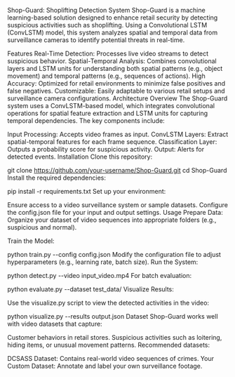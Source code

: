 Shop-Guard: Shoplifting Detection System
Shop-Guard is a machine learning-based solution designed to enhance retail security by detecting suspicious activities such as shoplifting. Using a Convolutional LSTM (ConvLSTM) model, this system analyzes spatial and temporal data from surveillance cameras to identify potential threats in real-time.

Features
Real-Time Detection: Processes live video streams to detect suspicious behavior.
Spatial-Temporal Analysis: Combines convolutional layers and LSTM units for understanding both spatial patterns (e.g., object movement) and temporal patterns (e.g., sequences of actions).
High Accuracy: Optimized for retail environments to minimize false positives and false negatives.
Customizable: Easily adaptable to various retail setups and surveillance camera configurations.
Architecture Overview
The Shop-Guard system uses a ConvLSTM-based model, which integrates convolutional operations for spatial feature extraction and LSTM units for capturing temporal dependencies. The key components include:

Input Processing: Accepts video frames as input.
ConvLSTM Layers: Extract spatial-temporal features for each frame sequence.
Classification Layer: Outputs a probability score for suspicious activity.
Output: Alerts for detected events.
Installation
Clone this repository:


git clone https://github.com/your-username/Shop-Guard.git
cd Shop-Guard
Install the required dependencies:


pip install -r requirements.txt
Set up your environment:

Ensure access to a video surveillance system or sample datasets.
Configure the config.json file for your input and output settings.
Usage
Prepare Data: Organize your dataset of video sequences into appropriate folders (e.g., suspicious and normal).

Train the Model:

python train.py --config config.json
Modify the configuration file to adjust hyperparameters (e.g., learning rate, batch size).
Run the System:



python detect.py --video input_video.mp4
For batch evaluation:

python evaluate.py --dataset test_data/
Visualize Results:

Use the visualize.py script to view the detected activities in the video:

python visualize.py --results output.json
Dataset
Shop-Guard works well with video datasets that capture:

Customer behaviors in retail stores.
Suspicious activities such as loitering, hiding items, or unusual movement patterns.
Recommended datasets:

DCSASS Dataset: Contains real-world video sequences of crimes.
Your Custom Dataset: Annotate and label your own surveillance footage.

